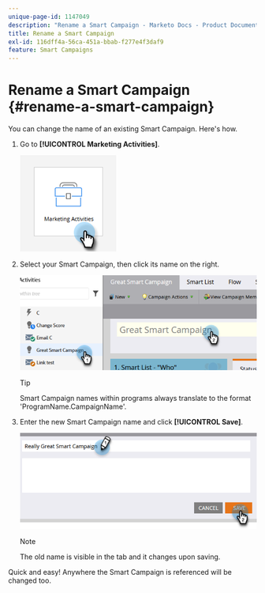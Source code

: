 ```yaml
---
unique-page-id: 1147049
description: "Rename a Smart Campaign - Marketo Docs - Product Documentation"
title: Rename a Smart Campaign
exl-id: 116dff4a-56ca-451a-bbab-f277e4f3daf9
feature: Smart Campaigns
---
```

# Rename a Smart Campaign {#rename-a-smart-campaign}

You can change the name of an existing Smart Campaign. Here's how.

1. Go to **[!UICONTROL Marketing Activities]**.

   ![](assets/rename-a-smart-campaign-1.png)

1. Select your Smart Campaign, then click its name on the right.

   ![](assets/rename-a-smart-campaign-2.png)

   >[!TIP]
   >
   >Smart Campaign names within programs always translate to the format 'ProgramName.CampaignName'.

1. Enter the new Smart Campaign name and click **[!UICONTROL Save]**.

   ![](assets/rename-a-smart-campaign-3.png)

   >[!NOTE]
   >
   >The old name is visible in the tab and it changes upon saving.

Quick and easy! Anywhere the Smart Campaign is referenced will be changed too.
